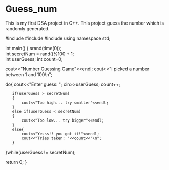 # Guess_num
This is my first DSA project in C++. This project guess the number which is randomly generated.



#include <iostream>
#include <cstdlib>
#include <ctime>
using namespace std;

int main() 
{
   srand(time(0));   
   int secretNum = rand()%100 + 1;  
   int userGuess; int count=0;   
   
   cout<<"Number Guessing Game"<<endl;
   cout<<"I picked a number between 1 and 100\n";

   do{
       cout<<"Enter guess: ";
       cin>>userGuess;
       count++;

       if(userGuess > secretNum)
       {
           cout<<"Too high... try smaller"<<endl;
       }
       else if(userGuess < secretNum)
       {
           cout<<"Too low... try bigger"<<endl;
       }
       else{
           cout<<"Yesss!! you got it!"<<endl;
           cout<<"Tries taken: "<<count<<"\n";
       }

   }while(userGuess != secretNum);

   return 0; 
}